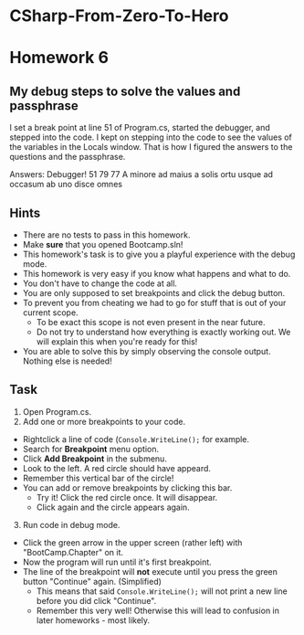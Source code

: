 # CSharp-From-Zero-To-Hero

# Homework 6

## My debug steps to solve the values and passphrase
I set a break point at line 51 of Program.cs, started the debugger, and stepped into the code. 
I kept on stepping into the code to see the values of the variables in the Locals window. 
That is how I figured the answers to the questions and the passphrase.

Answers:
Debugger!
51
79
77
A minore ad maius a solis ortu usque ad occasum ab uno disce omnes


## Hints
* There are no tests to pass in this homework.
* Make **sure** that you opened Bootcamp.sln!
* This homework's task is to give you a playful experience with the debug mode.
* This homework is very easy if you know what happens and what to do.
* You don't have to change the code at all.
* You are only supposed to set breakpoints and click the debug button.
* To prevent you from cheating we had to go for stuff that is out of your current scope.
  * To be exact this scope is not even present in the near future.
  * Do not try to understand how everything is exactly working out. We will explain this when you're ready for this!
* You are able to solve this by simply observing the console output. Nothing else is needed!

## Task
1) Open Program.cs.
2) Add one or more breakpoints to your code.
  * Rightclick a line of code (`Console.WriteLine();` for example.
  * Search for **Breakpoint** menu option.
  * Click **Add Breakpoint** in the submenu.
  * Look to the left. A red circle should have appeard.
  * Remember this vertical bar of the circle!
  * You can add or remove breakpoints by clicking this bar.
    * Try it! Click the red circle once. It will disappear.
    * Click again and the circle appears again.
3) Run code in debug mode.
  * Click the green arrow in the upper screen (rather left) with "BootCamp.Chapter" on it.
  * Now the program will run until it's first breakpoint.
  * The line of the breakpoint will **not** execute until you press the green button "Continue" again. (Simplified)
    * This means that said `Console.WriteLine();` will not print a new line before you did click "Continue".
    * Remember this very well! Otherwise this will lead to confusion in later homeworks - most likely.
